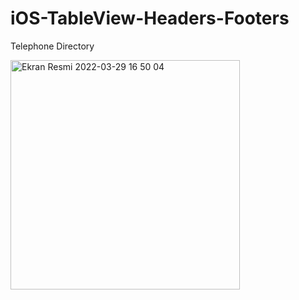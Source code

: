 # iOS-TableView-Headers-Footers
Telephone Directory


<img width="367" alt="Ekran Resmi 2022-03-29 16 50 04" src="https://user-images.githubusercontent.com/74143983/160626480-034c01eb-0835-48c2-9973-126a9d1f1cd9.png">
